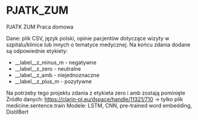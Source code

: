# PJATK_ZUM
PJATK ZUM Praca domowa

Dane: plik CSV, język polski, opinie pacjentów dotyczące wizyty w szpitalu/klinice lub innych o tematyce medycznej. Na końcu zdania dodane są odpowiednie etykiety: 
* __label__z_minus_m - negatywne
* __label__z_zero - neutralne
* __label__z_amb - niejednoznaczne
* __label__z_plus_m - pozytywne
  
Na potrzeby tego projektu zdania z etykieta zero i amb zostają pominięte
Źródło danych: https://clarin-pl.eu/dspace/handle/11321/710 -> tylko plik medicine.sentence.train
Modele: LSTM, CNN, pre-trained word embedding, DistilBert
